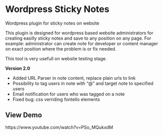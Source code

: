 Wordpress Sticky Notes
================

Wordpress plugin for sticky notes on website

This plugin is designed for wordpress based website administrators for creating easilly sticky notes and save to any 
position on any page. For example: administrator can create note for developer or content manager on exact position
where the problem is or fix needed.

This tool is very usefull on website testing stage.


**Version 2.0**
* Added URL Parser in note content, replace plain urls to link
* Possibility to tag users in note with “@” and target note to specified users
* Email notification for users who was tagged on a note
* Fixed bug: css verriding fontello elements

<h2>View Demo</h2>
https://www.youtube.com/watch?v=PSo_MQukxdM
